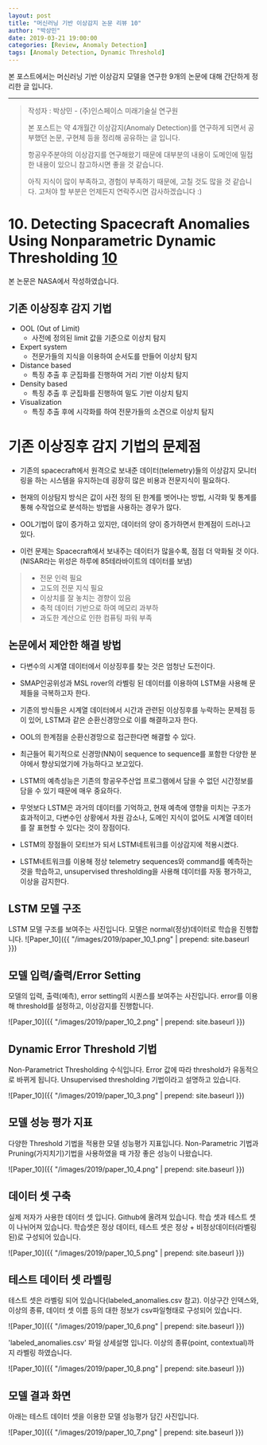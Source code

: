 ```yaml
---
layout: post
title: "머신러닝 기반 이상감지 논문 리뷰 10"
author: "박상민"
date: 2019-03-21 19:00:00
categories: [Review, Anomaly Detection]
tags: [Anomaly Detection, Dynamic Threshold]
---
```


본 포스트에서는 머신러닝 기반 이상감지 모델을 연구한 9개의 논문에 대해 간단하게 정리한 글 입니다.

---

> 작성자 : 박상민 - (주)인스페이스 미래기술실 연구원 
>
> 본 포스트는 약 4개월간 이상감지(Anomaly Detection)를 연구하게 되면서 공부했던 논문, 구현체 등을 정리해 공유하는 글 입니다. 
>
> 항공우주분야의 이상감지를 연구해왔기 때문에 대부분의 내용이 도메인에 밀접한 내용이 있으니 참고하시면 좋을 것 같습니다.
> 
> 아직 지식이 많이 부족하고, 경험이 부족하기 때문에, 고칠 것도 많을 것 같습니다. 고처야 할 부분은 언제든지 연락주시면 감사하겠습니다 :)


# 10. Detecting Spacecraft Anomalies Using Nonparametric Dynamic Thresholding [10](https://arxiv.org/pdf/1802.04431.pdf)

본 논문은 NASA에서 작성하였습니다. 

## 기존 이상징후 감지 기법

* OOL (Out of Limit)
    * 사전에 정의된 limit 값을 기준으로 이상치 탐지
* Expert system
    * 전문가들의 지식을 이용하여 순서도를 만들어 이상치 탐지
* Distance based
    * 특징 추출 후 군집화를 진행하여 거리 기반 이상치 탐지
* Density based
    * 특징 추출 후 군집화를 진행하여 밀도 기반 이상치 탐지
* Visualization
    * 특징 추출 후에 시각화를 하여 전문가들의 소견으로 이상치 탐지

# 기존 이상징후 감지 기법의 문제점

* 기존의  spacecraft에서 원격으로 보내준 데이터(telemetry)들의 이상감지 모니터링을 하는 시스템을 유지하는데 굉장히 많은 비용과 전문지식이 필요하다.

* 현재의 이상탐지 방식은 값이 사전 정의 된 한계를 벗어나는 방법, 시각화 및 통계를 통해 수작업으로 분석하는 방법을 사용하는 경우가 많다.

* OOL기법이 많이 증가하고 있지만, 데이터의 양이 증가하면서 한계점이 드러나고 있다.

* 이런 문제는 Spacecraft에서 보내주는 데이터가 많을수록,  점점 더 악화될 것 이다. (NISAR라는 위성은 하루에 85테라바이트의 데이터를 보냄)

> * 전문 인력 필요
> * 고도의 전문 지식 필요
> * 이상치를 잘 놓치는 경향이 있음
> * 축적 데이터 기반으로 하여 메모리 과부하
> * 과도한 계산으로 인한 컴퓨팅 파워 부족  

## 논문에서 제안한 해결 방법

* 다변수의 시계열 데이터에서 이상징후를 찾는 것은 엄청난 도전이다.

* SMAP인공위성과 MSL rover의 라벨링 된 데이터를 이용하여 LSTM을 사용해 문제들을 극복하고자 한다.

* 기존의 방식들은 시계열 데이터에서 시간과 관련된 이상징후를 누락하는 문제점 등이 있어, LSTM과 같은 순환신경망으로 이를 해결하고자 한다.

* OOL의 한계점을 순환신경망으로 접근한다면 해결할 수 있다.

* 최근들어 획기적으로 신경망(NN)이 sequence to sequence를 포함한 다양한 분야에서 향상되었기에 가능하다고 보고있다.

* LSTM의 예측성능은 기존의 항공우주산업 프로그램에서 담을 수 없던 시간정보를 담을 수 있기 때문에 매우 중요하다.

* 무엇보다 LSTM은 과거의 데이터를 기억하고, 현재 예측에 영향을 미치는 구조가 효과적이고, 다변수인 상황에서 차원 감소나, 도메인 지식이 없어도 시계열 데이터를 잘 표현할 수 있다는 것이 장점이다.

* LSTM의 장점들이 모티브가 되서 LSTM네트워크를 이상감지에 적용시켰다.

* LSTM네트워크를 이용해 정상 telemetry sequences와 command를 예측하는 것을 학습하고, unsupervised thresholding을 사용해 데이터를 자동 평가하고, 이상을 감지한다.

## LSTM 모델 구조

LSTM 모델 구조를 보여주는 사진입니다. 모델은 normal(정상)데이터로 학습을 진행합니다.
![Paper_10]({{ "/images/2019/paper_10_1.png" | prepend: site.baseurl }})

## 모델 입력/출력/Error Setting

모델의 입력, 출력(예측), error setting의 시퀀스를 보여주는 사진입니다. error를 이용해 threshold를 설정하고, 이상감지를 진행합니다.

![Paper_10]({{ "/images/2019/paper_10_2.png" | prepend: site.baseurl }})

## Dynamic Error Threshold 기법

Non-Parametrict Thresholding 수식입니다. Error 값에 따라 threshold가 유동적으로 바뀌게 됩니다. Unsupervised thresholding 기법이라고 설명하고 있습니다.

![Paper_10]({{ "/images/2019/paper_10_3.png" | prepend: site.baseurl }})

## 모델 성능 평가 지표

다양한 Threshold 기법을 적용한 모델 성능평가 지표입니다. Non-Parametric 기법과 Pruning(가지치기)기법을 사용하였을 때 가장 좋은 성능이 나왔습니다.

![Paper_10]({{ "/images/2019/paper_10_4.png" | prepend: site.baseurl }})

## 데이터 셋 구축

실제 저자가 사용한 데이터 셋 입니다. Github에 올려져 있습니다. 학습 셋과 테스트 셋이 나뉘어져 있습니다. 학습셋은 정상 데이터, 테스트 셋은 정상 + 비정상데이터(라벨링 된)로 구성되어 있습니다.

![Paper_10]({{ "/images/2019/paper_10_5.png" | prepend: site.baseurl }})

## 테스트 데이터 셋 라벨링

테스트 셋은 라벨링 되어 있습니다(labeled_anomalies.csv 참고). 이상구간 인덱스와, 이상의 종류, 데이터 셋 이름 등의 대한 정보가 csv파일형태로 구성되어 있습니다.

![Paper_10]({{ "/images/2019/paper_10_6.png" | prepend: site.baseurl }})

'labeled_anomalies.csv' 파일 상세설명 입니다. 이상의 종류(point, contextual)까지 라벨링 하였습니다. 

![Paper_10]({{ "/images/2019/paper_10_8.png" | prepend: site.baseurl }})

## 모델 결과 화면

아래는 테스트 데이터 셋을 이용한 모델 성능평가 담긴 사진입니다.

![Paper_10]({{ "/images/2019/paper_10_7.png" | prepend: site.baseurl }})